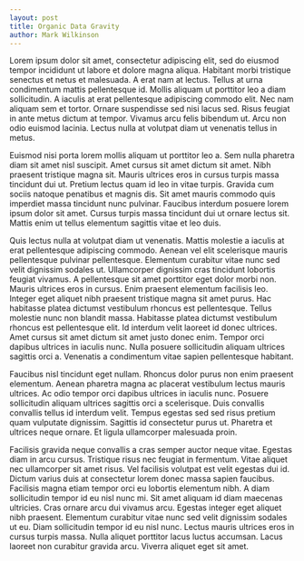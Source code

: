 ```yaml
---
layout: post
title: Organic Data Gravity
author: Mark Wilkinson
---
```


Lorem ipsum dolor sit amet, consectetur adipiscing elit, sed do eiusmod tempor incididunt ut labore et dolore magna aliqua. Habitant morbi tristique senectus et netus et malesuada. A erat nam at lectus. Tellus at urna condimentum mattis pellentesque id. Mollis aliquam ut porttitor leo a diam sollicitudin. A iaculis at erat pellentesque adipiscing commodo elit. Nec nam aliquam sem et tortor. Ornare suspendisse sed nisi lacus sed. Risus feugiat in ante metus dictum at tempor. Vivamus arcu felis bibendum ut. Arcu non odio euismod lacinia. Lectus nulla at volutpat diam ut venenatis tellus in metus.

Euismod nisi porta lorem mollis aliquam ut porttitor leo a. Sem nulla pharetra diam sit amet nisl suscipit. Amet cursus sit amet dictum sit amet. Nibh praesent tristique magna sit. Mauris ultrices eros in cursus turpis massa tincidunt dui ut. Pretium lectus quam id leo in vitae turpis. Gravida cum sociis natoque penatibus et magnis dis. Sit amet mauris commodo quis imperdiet massa tincidunt nunc pulvinar. Faucibus interdum posuere lorem ipsum dolor sit amet. Cursus turpis massa tincidunt dui ut ornare lectus sit. Mattis enim ut tellus elementum sagittis vitae et leo duis.

Quis lectus nulla at volutpat diam ut venenatis. Mattis molestie a iaculis at erat pellentesque adipiscing commodo. Aenean vel elit scelerisque mauris pellentesque pulvinar pellentesque. Elementum curabitur vitae nunc sed velit dignissim sodales ut. Ullamcorper dignissim cras tincidunt lobortis feugiat vivamus. A pellentesque sit amet porttitor eget dolor morbi non. Mauris ultrices eros in cursus. Enim praesent elementum facilisis leo. Integer eget aliquet nibh praesent tristique magna sit amet purus. Hac habitasse platea dictumst vestibulum rhoncus est pellentesque. Tellus molestie nunc non blandit massa. Habitasse platea dictumst vestibulum rhoncus est pellentesque elit. Id interdum velit laoreet id donec ultrices. Amet cursus sit amet dictum sit amet justo donec enim. Tempor orci dapibus ultrices in iaculis nunc. Nulla posuere sollicitudin aliquam ultrices sagittis orci a. Venenatis a condimentum vitae sapien pellentesque habitant.

Faucibus nisl tincidunt eget nullam. Rhoncus dolor purus non enim praesent elementum. Aenean pharetra magna ac placerat vestibulum lectus mauris ultrices. Ac odio tempor orci dapibus ultrices in iaculis nunc. Posuere sollicitudin aliquam ultrices sagittis orci a scelerisque. Duis convallis convallis tellus id interdum velit. Tempus egestas sed sed risus pretium quam vulputate dignissim. Sagittis id consectetur purus ut. Pharetra et ultrices neque ornare. Et ligula ullamcorper malesuada proin.

Facilisis gravida neque convallis a cras semper auctor neque vitae. Egestas diam in arcu cursus. Tristique risus nec feugiat in fermentum. Vitae aliquet nec ullamcorper sit amet risus. Vel facilisis volutpat est velit egestas dui id. Dictum varius duis at consectetur lorem donec massa sapien faucibus. Facilisis magna etiam tempor orci eu lobortis elementum nibh. A diam sollicitudin tempor id eu nisl nunc mi. Sit amet aliquam id diam maecenas ultricies. Cras ornare arcu dui vivamus arcu. Egestas integer eget aliquet nibh praesent. Elementum curabitur vitae nunc sed velit dignissim sodales ut eu. Diam sollicitudin tempor id eu nisl nunc. Lectus mauris ultrices eros in cursus turpis massa. Nulla aliquet porttitor lacus luctus accumsan. Lacus laoreet non curabitur gravida arcu. Viverra aliquet eget sit amet.